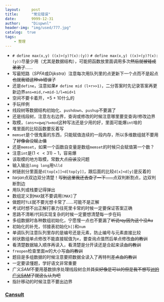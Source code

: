 ```yaml
---
layout:     post
title:      "常见错误"
date:       9999-12-31
author:     "Dispwnl"
header-img: "img/used/777.jpg"
catalog:  true
tags:
    - 整理
---
```

- ```# define max(x,y) ((x)>(y)?(x):(y))``` ```# define max(x,y) ((x)>(y)?(x):(y))```尽量少用（尤其是数据结构），可能把函数放里面调用多次~~然后就被锤成弟弟了~~……
- 写最短路（$SPFA$或$Dijkstra$）注意每次用队列里的点更新下一个点而不是起点~~也就我错这种sb错误了~~
- 还是<code>define</code>，注意如果```# define mid (l+r>>1)```，二分答案时先记录答案再更新边界```ans=mid,r=mid-1/l=mid+1```
- 空间不要卡着开，$+5+10$什么的
- 手玩样例
- 线段树等数据结构初始化、<code>pushdown</code>、<code>pushup</code>不要漏了
- 还是线段树，注意左右边界，查询或修改的时候注意哪里要变查询/修改边界
- 取模，```(ans+=qwq)%=mod```这种写法还是少用的好，里面可能爆<code>int</code>啥的
- 堆里面的比较函数要反着写
- <code>memset</code>是个很鬼畜的东西，只能赋值连续的一段内存，所以多维数组就不要用了~~好像会没赋上值~~
- 还是<code>memset</code>，如果一个函数自变量是数组<code>memset</code>的时候只会赋值第一个数？
- 注意<code>int</code>是$(1<<31)-1$，容易爆
- 该取模的地方取模，常数大点~~应该~~没问题
- 输入输出<code>long long</code>用<code>%lld</code>
- 树链剖分里面是```d[top[x]]<d[top[y]]```，跟后面的比较```d[x]<d[y]```是反着的
- $tarjan$点双边双分清楚！~~写到这里我还去查了一下……~~点双判断割点，边双判断割边
- 用队列或栈要记得弹出
- 数组定义到<code>MAX</code>就不要调用<code>[MAX]</code>了
- 做题时<code>TLE</code>就不要光想卡常了……可能不是正解
- 考试时想不出正解打暴力往死里卡常的时候一定要保证答案正确
- 思路不清晰/代码实现复杂的时候一定要想清楚每一步在码
- 多组数据时各种数组初始化，宁愿慢一点也不要漏了~~听说rqy因为这个没Au~~
- 初始化的补充，邻接表初始化<code>h[]</code>和<code>num</code>
- 单调队列注意队列里存的是编号还是元素，防止编号与元素直接比较
- 树状数组单点修改不能直接赋值为$x$，要查询点值然后单点修改~~血的教训~~
- 看清楚数据输入顺序再读入，看清楚是分开读还是合起来读~~血的教训~~
- ```freopen```检查里面$w$的大小写~~血的教训~~
- 题目是多组数据的时候注意要把数据全读入了再特判~~差点血的教训~~
- 一定要读懂题，学好语文非常重要
- 广义$SAM$不要用基数排序处理线段树合并~~其实好像是可以的但是我不想写[对的广义SAM](https://blog.csdn.net/elijahqi/article/details/79782107?utm_source=blogxgwz2)了就这么认为吧~~
- 指针移动的时候注意不要出边界

### [Cansult](https://cansult.ga/22925.html)
